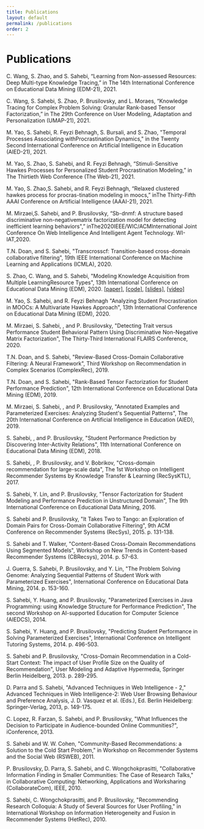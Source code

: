 ```yaml
---
title: Publications
layout: default
permalink: /publications
order: 2
---
```


# Publications

C. Wang, S. Zhao, and S. Sahebi, “Learning from Non-assessed Resources: Deep Multi-type Knowledge Tracing,” in The 14th International Conference on Educational Data Mining (EDM-21), 2021.

C. Wang, S. Sahebi, S. Zhao, P. Brusilovsky, and L. Moraes, “Knowledge Tracing for Complex Problem Solving: Granular Rank-based Tensor Factorization,” in The 29th Conference on User Modeling, Adaptation and Personalization (UMAP-21), 2021.

M. Yao, S. Sahebi, R. Feyzi Behnagh, S. Bursali, and S. Zhao, "Temporal Processes Associating withProcrastination Dynamics," in the Twenty Second International Conference on Artificial Intelligence in Education (AIED-21), 2021.

M. Yao, S. Zhao, S. Sahebi, and R. Feyzi Behnagh, “Stimuli-Sensitive Hawkes Processes for Personalized Student Procrastination Modeling,” in The Thirtieth Web Conference (The Web-21), 2021.

M. Yao, S. Zhao,S. Sahebi, and R. Feyzi Behnagh, “Relaxed clustered hawkes process for procras-tination modeling in moocs,” inThe Thirty-Fifth AAAI Conference on Artificial Intelligence (AAAI-21), 2021.

M. Mirzaei,S. Sahebi, and P. Brusilovsky, “Sb-dnmf: A structure based discriminative non-negativematrix factorization model for detecting inefficient learning behaviors",” inThe2020IEEE/WIC/ACMInternational Joint Conference On Web Intelligence And Intelligent Agent Technology. WI-IAT,2020.

T.N. Doan, and S. Sahebi, "Transcrosscf: Transition-based cross-domain collaborative filtering", 19th IEEE International Conference on Machine Learning and Applications (ICMLA), 2020.

S. Zhao, C. Wang, and S. Sahebi, "Modeling Knowledge Acquisition from Multiple LearningResource Types", 13th International Conference on Educational Data Mining (EDM), 2020. <a href="https://educationaldatamining.org/files/conferences/EDM2020/papers/paper_142.pdf">[paper]</a>, <a href="https://github.com/persai-lab/EDM2020-MVKM-Multiview-Tensor">[code]</a>, <a href="../slides/2020_EDM_Modeling_Knowledge_Acquisition_from_Multiple_LearningResource_Types.pdf">[slides]</a>, <a href ="https://www.youtube.com/watch?v=2p3QRavSINE&list=PLzBEJxyd0uuNlSGX4fX9Ijmd5dZo6mrqe">[video]</a> 

M. Yao, S. Sahebi, and R. Feyzi Behnagh "Analyzing Student Procrastination in MOOCs: A Multivariate Hawkes Approach", 13th International Conference on Educational Data Mining (EDM), 2020.   

M. Mirzaei, S. Sahebi, , and P. Brusilovsky, "Detecting Trait versus Performance Student Behavioral Pattern Using Discriminative Non-Negative Matrix Factorization", The Thirty-Third International FLAIRS Conference, 2020. 

T.N. Doan, and S. Sahebi, "Review-Based Cross-Domain Collaborative Filtering: A Neural Framework", Third Workshop on Recommendation in Complex Scenarios (ComplexRec), 2019.   

T.N. Doan, and S. Sahebi, "Rank-Based Tensor Factorization for Student Performance Prediction", 12th International Conference on Educational Data Mining (EDM), 2019.  

M. Mirzaei, S. Sahebi, , and P. Brusilovsky, "Annotated Examples and Parameterized Exercises: Analyzing Student's Sequential Patterns", The 20th International Conference on Artificial Intelligence in Education (AIED), 2019.  

S. Sahebi, , and P. Brusilovsky, "Student Performance Prediction by Discovering Inter-Activity Relations", 11th International Conference on Educational Data Mining (EDM), 2018. 

S. Sahebi, , P. Brusilovsky, and V. Bobrikov, "Cross-domain recommendation for large-scale data", The 1st Workshop on Intelligent Recommender Systems by Knowledge Transfer & Learning (RecSysKTL), 2017. 

S. Sahebi, Y. Lin, and P. Brusilovsky, "Tensor Factorization for Student Modeling and Performance Prediction in Unstructured Domain", The 9th International Conference on Educational Data Mining, 2016. 

S. Sahebi and P. Brusilovsky, "It Takes Two to Tango: an Exploration of Domain Pairs for Cross-Domain Collaborative Filtering", 9th ACM Conference on Recommender Systems (RecSys), 2015. p. 131-138. 

S. Sahebi and T. Walker, "Content-Based Cross-Domain Recommendations Using Segmented Models", Workshop on New Trends in Content-based Recommender Systems (CBRecsys), 2014. p. 57-63. 

J. Guerra, S. Sahebi, P. Brusilovsky, and Y. Lin, "The Problem Solving Genome: Analyzing Sequential Patterns of Student Work with Parameterized Exercises", International Conference on Educational Data Mining, 2014. p. 153-160. 

S. Sahebi, Y. Huang, and P. Brusilovsky, "Parameterized Exercises in Java Programming: using Knowledge Structure for Performance Prediction", The second Workshop on AI-supported Education for Computer Science (AIEDCS), 2014. 

S. Sahebi, Y. Huang, and P. Brusilovsky, "Predicting Student Performance in Solving Parameterized Exercises", International Conference on Intelligent Tutoring Systems, 2014. p. 496-503. 

S. Sahebi and P. Brusilovsky, "Cross-Domain Recommendation in a Cold-Start Context: The impact of User Profile Size on the Quality of Recommendation", User Modeling and Adaptive Hypermedia, Springer Berlin Heidelberg, 2013. p. 289-295. 

D. Parra and S. Sahebi, "Advanced Techniques in Web Intelligence - 2," Advanced Techniques in Web Intelligence-2: Web User Browsing Behaviour and Preference Analysis, J. D. Vasquez et al. (Eds.), Ed. Berlin Heidelberg: Springer-Verlag, 2013, p. 149-175. 

C. Lopez, R. Farzan, S. Sahebi, and P. Brusilovsky, "What Influences the Decision to Participate in Audience-bounded Online Communities?", iConference, 2013. 

S. Sahebi and W. W. Cohen, "Community-Based Recommendations: a Solution to the Cold Start Problem," in Workshop on Recommender Systems and the Social Web (RSWEB), 2011. 

P. Brusilovsky, D. Parra, S. Sahebi, and C. Wongchokprasitti, "Collaborative Information Finding in Smaller Communities: The Case of Research Talks," in Collaborative Computing: Networking, Applications and Worksharing (CollaborateCom), IEEE, 2010. 

S. Sahebi, C. Wongchokprasitti, and P. Brusilovsky, "Recommending Research Colloquia: A Study of Several Sources for User Profiling," in International Workshop on Information Heterogeneity and Fusion in Recommender Systems (HetRec), 2010. 
